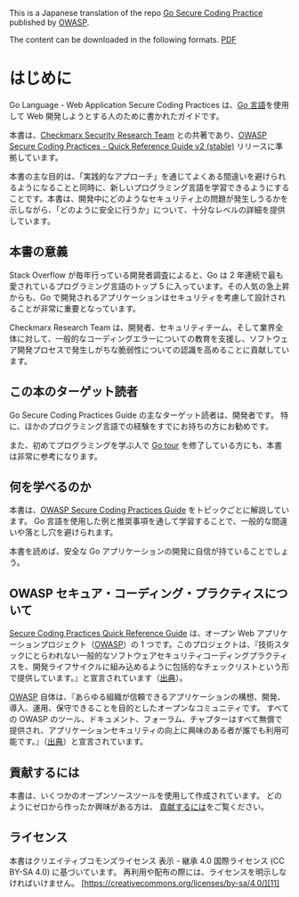 This is a Japanese translation of the repo [Go Secure Coding Practice][13] published by [OWASP][4]. 

The content can be downloaded in the following formats. [PDF][12]


# はじめに

Go Language - Web Application Secure Coding Practices は、[Go 言語][1]を使用して Web 開発しようとする人のために書かれたガイドです。

本書は、[Checkmarx Security Research Team][2] との共著であり、[OWASP Secure Coding Practices - Quick Reference Guide v2 (stable)][3] リリースに準拠しています。

本書の主な目的は、「実践的なアプローチ」を通じてよくある間違いを避けられるようになることと同時に、新しいプログラミング言語を学習できるようにすることです。本書は、開発中にどのようなセキュリティ上の問題が発生しうるかを示しながら、「どのように安全に行うか」について、十分なレベルの詳細を提供しています。

## 本書の意義

Stack Overflow が毎年行っている開発者調査によると、Go は 2 年連続で最も愛されているプログラミング言語のトップ 5 に入っています。その人気の急上昇からも、Go で開発されるアプリケーションはセキュリティを考慮して設計されることが非常に重要となっています。

Checkmarx Research Team は、開発者、セキュリティチーム、そして業界全体に対して、一般的なコーディングエラーについての教育を支援し、ソフトウェア開発プロセスで発生しがちな脆弱性についての認識を高めることに貢献しています。

## この本のターゲット読者

Go Secure Coding Practices Guide の主なターゲット読者は、開発者です。
特に、ほかのプログラミング言語での経験をすでにお持ちの方にお勧めです。

また、初めてプログラミングを学ぶ人で [Go tour][8] を修了している方にも、本書は非常に参考になります。

## 何を学べるのか

本書は、[OWASP Secure Coding Practices Guide][3] をトピックごとに解説しています。
Go 言語を使用した例と推奨事項を通して学習することで、一般的な間違いや落とし穴を避けられます。

本書を読めば、安全な Go アプリケーションの開発に自信が持ていることでしょう。

## OWASP セキュア・コーディング・プラクティスについて

 [Secure Coding Practices Quick Reference Guide][3] は、オープン Web アプリケーションプロジェクト（[OWASP][4]）の 1 つです。このプロジェクトは、『技術スタックにとらわれない一般的なソフトウェアセキュリティコーディングプラクティスを、開発ライフサイクルに組み込めるように包括的なチェックリストという形で提供しています。』と宣言されています（[出典][3]）。

[OWASP][4] 自体は、『あらゆる組織が信頼できるアプリケーションの構想、開発、導入、運用、保守できることを目的としたオープンなコミュニティです。
すべての OWASP のツール、ドキュメント、フォーラム、チャプターはすべて無償で提供され、アプリケーションセキュリティの向上に興味のある者が誰でも利用可能です。』（[出典][5]）と宣言されています。

## 貢献するには

本書は、いくつかのオープンソースツールを使用して作成されています。
どのようにゼロから作ったか興味がある方は、
[貢献するには][6]をご覧ください。

## ライセンス

本書はクリエイティブコモンズライセンス 表示 - 継承 4.0 国際ライセンス (CC BY-SA 4.0) に基づいています。
再利用や配布の際には、ライセンスを明示しなければいけません。
[https://creativecommons.org/licenses/by-sa/4.0/][11]


[1]: https://golang.org
[2]: http://chkmrx.co/2sffXFr
[3]: https://owasp.org/www-project-secure-coding-practices-quick-reference-guide/migrated_content
[4]: https://www.owasp.org
[5]: https://www.owasp.org/index.php/About_OWASP
[6]: src/ja/howto-contribute.md
[7]: https://www.twitter.com/checkmarx
[8]: https://www.gitbook.com/
[9]: https://checkmarx.gitbooks.io/go-scp/
[10]: https://www.gitbook.com/book/checkmarx/go-scp/
[11]: https://creativecommons.org/licenses/by-sa/4.0/
[12]: dist/go-webapp-scp.pdf
[13]: https://github.com/OWASP/Go-SCP/
